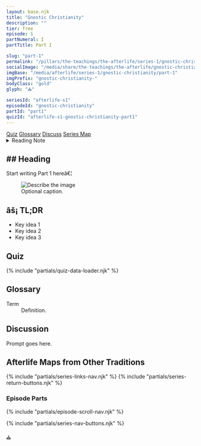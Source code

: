 ```yaml
---
layout: base.njk
title: "Gnostic Christianity"
description: ""
tier: free
episode: 1
partNumeral: I
partTitle: Part I

slug: "part-1"
permalink: "/pillars/the-teachings/the-afterlife/series-1/gnostic-christianity/part-1/index.html"
socialImage: "/media/share/the-teachings/the-afterlife/gnostic-christianity-part-1.jpg"
imgBase: "/media/afterlife/series-1/gnostic-christianity/part-1"
imgPrefix: "gnostic-christianity-"
bodyClass: "gold"
glyph: "⛪︎"

seriesId: "afterlife-s1"
episodeId: "gnostic-christianity"
partId: "part1"
quizId: "afterlife-s1-gnostic-christianity-part1"
---
```


<!-- ========================= PART I ========================= -->
<nav class="scroll-tabs" role="navigation" aria-label="Part Map">
  <a class="tab-link" href="#quiz"      data-title="Quiz">Quiz</a>
  <a class="tab-link" href="#glossary"  data-title="Glossary">Glossary</a>
  <a class="tab-link" href="#discuss"   data-title="Discussion">Discuss</a>
  <a class="tab-link" href="#series"    data-title="Series Map">Series Map</a>
</nav>

<main class="main-content">
<section class="content-container">

<details class="disclaimer-box">
  <summary><span class="disclaimer-heading">Reading Note</span></summary>
  <p>Symbolic, initiatory material. Read slowly; cross-check sources.</p>
</details>

<section class="section-block">
  <h2 class="section-heading">## Heading</h2>
  <p>Start writing Part 1 hereâ€¦</p>
</section>

<figure class="image-block">
  <picture>
    <source srcset="{{ imgBase }}/{{ imgPrefix }}image-1-01.webp" type="image/webp">
    <img src="{{ imgBase }}/{{ imgPrefix }}image-1-01.jpg" alt="Describe the image" class="image-gnostic" loading="lazy">
  </picture>
  <figcaption class="caption-gnostic">Optional caption.</figcaption>
</figure>

<section class="section-block">
  <h2 class="section-heading">âš¡ TL;DR</h2>
  <ul class="list-emoji">
    <li>Key idea 1</li>
    <li>Key idea 2</li>
    <li>Key idea 3</li>
  </ul>
</section>

<section class="section-block" id="quiz">
  <h2 class="section-heading">Quiz</h2>
  <div id="quiz-container" data-quiz-id="{{ quizId }}"></div>
  {% include "partials/quiz-data-loader.njk" %}
</section>

<section class="section-block" id="glossary">
  <h2 class="section-heading">Glossary</h2>
  <dl class="glossary">
    <div class="glossary-entry"><dt>Term</dt><dd>Definition.</dd></div>
  </dl>
</section>

<section class="section-block" id="discuss">
  <h2 class="section-heading">Discussion</h2>
  <p>Prompt goes here.</p>
</section>

<section class="section-block" id="series">
  <h2 class="section-heading">Afterlife Maps from Other Traditions</h2>
  {% include "partials/series-links-nav.njk" %}
  {% include "partials/series-return-buttons.njk" %}
</section>

<section class="section-block">
  <h3 class="section-heading">Episode Parts</h3>
  {% include "partials/episode-scroll-nav.njk" %}
</section>

{% include "partials/series-nav-buttons.njk" %}

<div class="gnostic-divider">
  <span class="divider-symbol pillar-glyph spin" aria-hidden="true">⛪︎</span>
</div>

</section>
</main>